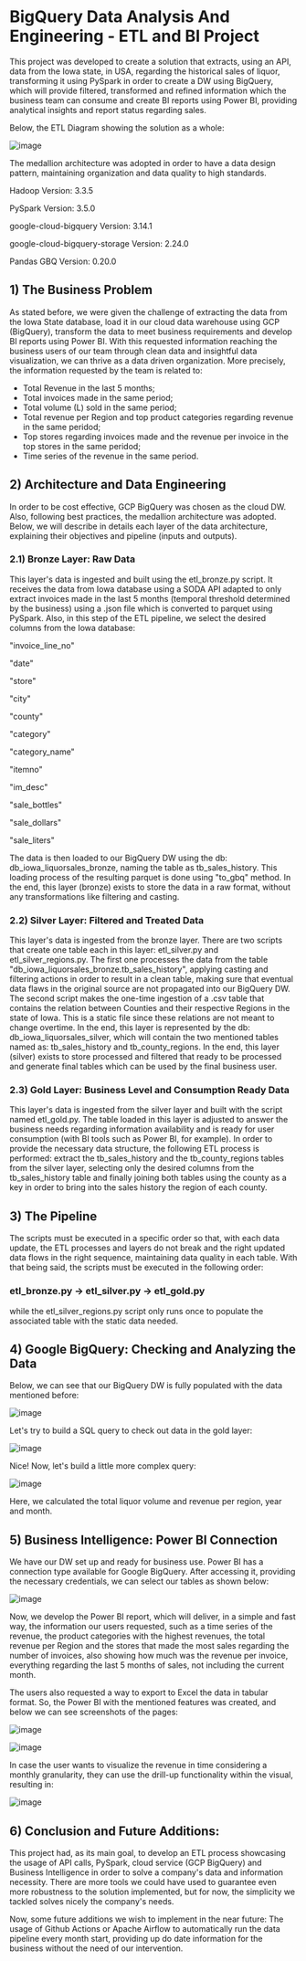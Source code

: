 # BigQuery Data Analysis And Engineering - ETL and BI Project

This project was developed to create a solution that extracts, using an API, data from the Iowa state, in USA, regarding the historical sales of liquor, transforming it using PySpark in order to create a DW using BigQuery, which will provide filtered, transformed and refined information which the business team can consume and create BI reports using Power BI, providing analytical insights and report status regarding sales.

Below, the ETL Diagram showing the solution as a whole:

![image](https://github.com/T1burski/BQ-Data-Analysis-And-Engineering/assets/100734219/9dc9751a-9a74-432f-b78e-97fc24caefa6)

The medallion architecture was adopted in order to have a data design pattern, maintaining organization and data quality to high standards.

Hadoop Version: 3.3.5

PySpark Version: 3.5.0

google-cloud-bigquery Version: 3.14.1

google-cloud-bigquery-storage Version: 2.24.0

Pandas GBQ Version: 0.20.0

## 1) The Business Problem
As stated before, we were given the challenge of extracting the data from the Iowa State database, load it in our cloud data warehouse using GCP (BigQuery), transform the data to meet business requirements and develop BI reports using Power BI. With this requested information reaching the business users of our team through clean data and insightful data visualization, we can thrive as a data driven organization. More precisely, the information requested by the team is related to:


- Total Revenue in the last 5 months;
- Total invoices made in the same period;
- Total volume (L) sold in the same period;
- Total revenue per Region and top product categories regarding revenue in the same peridod;
- Top stores regarding invoices made and the revenue per invoice in the top stores in the same peridod;
- Time series of the revenue in the same period.


## 2) Architecture and Data Engineering
In order to be cost effective, GCP BigQuery was chosen as the cloud DW. Also, following best practices, the medallion architecture was adopted. Below, we will describe in details each layer of the data architecture, explaining their objectives and pipeline (inputs and outputs).

### 2.1) Bronze Layer: Raw Data
This layer's data is ingested and built using the etl_bronze.py script. It receives the data from Iowa database using a SODA API adapted to only extract invoices made in the last 5 months (temporal threshold determined by the business) using a .json file which is converted to parquet using PySpark. Also, in this step of the ETL pipeline, we select the desired columns from the Iowa database:

"invoice_line_no"

"date"

"store"

"city"

"county"

"category"

"category_name"

"itemno"

"im_desc"

"sale_bottles"

"sale_dollars"

"sale_liters"

The data is then loaded to our BigQuery DW using the db: db_iowa_liquorsales_bronze, naming the table as tb_sales_history. This loading process of the resulting parquet is done using "to_gbq" method. In the end, this layer (bronze) exists to store the data in a raw format, without any transformations like filtering and casting.

### 2.2) Silver Layer: Filtered and Treated Data
This layer's data is ingested from the bronze layer. There are two scripts that create one table each in this layer: etl_silver.py and etl_silver_regions.py. The first one processes the data from the table "db_iowa_liquorsales_bronze.tb_sales_history", applying casting and filtering actions in order to result in a clean table, making sure that eventual data flaws in the original source are not propagated into our BigQuery DW. The second script makes the one-time ingestion of a .csv table that contains the relation between Counties and their respective Regions in the state of Iowa. This is a static file since these relations are not meant to change overtime. In the end, this layer is represented by the db: db_iowa_liquorsales_silver, which will contain the two mentioned tables named as: tb_sales_history and tb_county_regions. In the end, this layer (silver) exists to store processed and filtered that ready to be processed and generate final tables which can be used by the final business user.

### 2.3) Gold Layer: Business Level and Consumption Ready Data
This layer's data is ingested from the silver layer and built with the script named etl_gold.py. The table loaded in this layer is adjusted to answer the business needs regarding information availability and is ready for user consumption (with BI tools such as Power BI, for example). In order to provide the necessary data structure, the following ETL process is performed: extract the tb_sales_history and the tb_county_regions tables from the silver layer, selecting only the desired columns from the tb_sales_history table and finally joining both tables using the county as a key in order to bring into the sales history the region of each county.


## 3) The Pipeline
The scripts must be executed in a specific order so that, with each data update, the ETL processes and layers do not break and the right updated data flows in the right sequence, maintaining data quality in each table. With that being said, the scripts must be executed in the following order:

### etl_bronze.py -> etl_silver.py -> etl_gold.py

while the etl_silver_regions.py script only runs once to populate the associated table with the static data needed.


## 4) Google BigQuery: Checking and Analyzing the Data
Below, we can see that our BigQuery DW is fully populated with the data mentioned before:

![image](https://github.com/T1burski/BQ-Data-Analysis-And-Engineering/assets/100734219/9d14b4c2-faea-4780-b143-03af464d653a)

Let's try to build a SQL query to check out data in the gold layer:

![image](https://github.com/T1burski/BQ-Data-Analysis-And-Engineering/assets/100734219/d1bb0d29-8ab3-4034-a066-901c10029cf2)

Nice! Now, let's build a little more complex query:

![image](https://github.com/T1burski/BQ-Data-Analysis-And-Engineering/assets/100734219/c751cba5-4ae7-4830-8f90-f432e1a5882d)

Here, we calculated the total liquor volume and revenue per region, year and month.


## 5) Business Intelligence: Power BI Connection
We have our DW set up and ready for business use. Power BI has a connection type available for Google BigQuery. After accessing it, providing the necessary credentials, we can select our tables as shown below:

![image](https://github.com/T1burski/BQ-Data-Analysis-And-Engineering/assets/100734219/e7d56666-3c73-404b-8e5c-f2161ddf1179)

Now, we develop the Power BI report, which will deliver, in a simple and fast way, the information our users requested, such as a time series of the revenue, the product categories with the highest revenues, the total revenue per Region and the stores that made the most sales regarding the number of invoices, also showing how much was the revenue per invoice, everything regarding the last 5 months of sales, not including the current month.

The users also requested a way to export to Excel the data in tabular format. So, the Power BI with the mentioned features was created, and below we can see screenshots of the pages:

![image](https://github.com/T1burski/BQ-Data-Analysis-And-Engineering/assets/100734219/e33762bf-bd13-4629-998b-668ffbf92b12)

![image](https://github.com/T1burski/BQ-Data-Analysis-And-Engineering/assets/100734219/cb9e37bd-d28e-40b5-9ecf-2be7686ef80f)

In case the user wants to visualize the revenue in time considering a monthly granularity, they can use the drill-up functionality within the visual, resulting in:

![image](https://github.com/T1burski/BQ-Data-Analysis-And-Engineering/assets/100734219/71ca0a44-916b-49d7-a5d5-5867a22a8ea5)


## 6) Conclusion and Future Additions:
This project had, as its main goal, to develop an ETL process showcasing the usage of API calls, PySpark, cloud service (GCP BigQuery) and Business Intelligence in order to solve a company's data and information necessity. There are more tools we could have used to guarantee even more robustness to the solution implemented, but for now, the simplicity we tackled solves nicely the company's needs.

Now, some future additions we wish to implement in the near future: The usage of Github Actions or Apache Airflow to automatically run the data pipeline every month start, providing up do date information for the business without the need of our intervention. 
